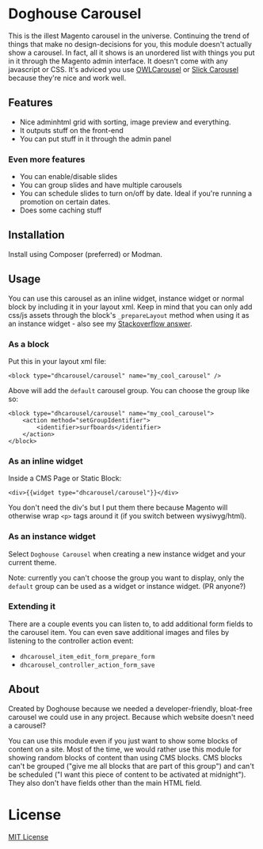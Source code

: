 Doghouse Carousel
=================

This is the illest Magento carousel in the universe. Continuing the trend of things that make no design-decisions for you, this module doesn't actually show a carousel. In fact, all it shows is an unordered list with things you put in it through the Magento admin interface. It doesn't come with any javascript or CSS. It's adviced you use [OWLCarousel](http://owlgraphic.com/owlcarousel/) or [Slick Carousel](http://kenwheeler.github.io/slick/) because they're nice and work well.

## Features

- Nice adminhtml grid with sorting, image preview and everything.
- It outputs stuff on the front-end
- You can put stuff in it through the admin panel

### Even more features

- You can enable/disable slides
- You can group slides and have multiple carousels
- You can schedule slides to turn on/off by date. Ideal if you're running a promotion on certain dates.
- Does some caching stuff

## Installation

Install using Composer (preferred) or Modman.

## Usage

You can use this carousel as an inline widget, instance widget or normal block by including it in your layout xml. Keep in mind that you can only add css/js assets through the block's `_prepareLayout` method when using it as an instance widget - also see my [Stackoverflow answer](http://stackoverflow.com/a/21109065/896657).

### As a block

Put this in your layout xml file:

    <block type="dhcarousel/carousel" name="my_cool_carousel" />

Above will add the `default` carousel group. You can choose the group like so:

    <block type="dhcarousel/carousel" name="my_cool_carousel">
        <action method="setGroupIdentifier">
            <identifier>surfboards</identifier>
        </action>
    </block>

### As an inline widget

Inside a CMS Page or Static Block:

    <div>{{widget type="dhcarousel/carousel"}}</div>

You don't need the div's but I put them there because Magento will otherwise wrap `<p>` tags around it (if you switch between wysiwyg/html).

### As an instance widget

Select `Doghouse Carousel` when creating a new instance widget and your current theme.

Note: currently you can't choose the group you want to display, only the `default` group can be used as a widget or instance widget. (PR anyone?)

### Extending it

There are a couple events you can listen to, to add additional form fields to the carousel item. You can even save additional images and files by listening to the controller action event:
 - `dhcarousel_item_edit_form_prepare_form`
 - `dhcarousel_controller_action_form_save`

## About

Created by Doghouse because we needed a developer-friendly, bloat-free carousel we could use in any project. Because which website doesn't need a carousel?

You can use this module even if you just want to show some blocks of content on a site. Most of the time, we would rather use this module for showing random blocks of content than using CMS blocks. CMS blocks can't be grouped ("give me all blocks that are part of this group") and can't be scheduled ("I want this piece of content to be activated at midnight"). They also don't have fields other than the main HTML field.

# License

[MIT License](https://opensource.org/licenses/MIT)

